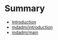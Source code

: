 # Summary

* [Introduction](README.md)
* [mdadm\/introduction](mdadmintroduction.md)
* [mdadm\/main](mdadmmain.md)

